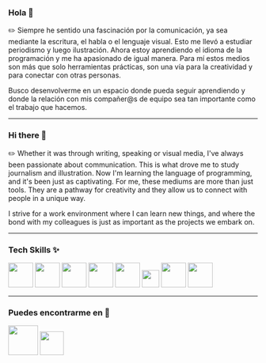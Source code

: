 ### Hola 👋

 ✏️ Siempre he sentido una fascinación por la comunicación, ya sea mediante la escritura, el habla o el lenguaje visual. Esto me llevó a estudiar periodismo y luego ilustración. Ahora estoy aprendiendo el idioma de la programación y me ha apasionado de igual manera. Para mí estos medios son más que solo herramientas prácticas, son una vía para la creatividad y para conectar con otras personas.

Busco desenvolverme en un espacio donde pueda seguir aprendiendo y donde la relación con mis compañer@s de equipo sea tan importante como el trabajo que hacemos.

----------------------------------------------------

### Hi there 👋

✏️ Whether it was through writing, speaking or visual media, I've always been passionate about communication. This is what drove me to study journalism and illustration. Now I'm learning the language of programming, and it's been just as captivating. For me, these mediums are more than just tools. They are a pathway for creativity and they allow us to connect with people in a unique way.

I strive for a work environment where I can learn new things, and where the bond with my colleagues is just as important as the projects we embark on.

----------------------------------------------------

### Tech Skills ✨

<img src="https://upload.wikimedia.org/wikipedia/commons/thumb/9/99/Unofficial_JavaScript_logo_2.svg/1024px-Unofficial_JavaScript_logo_2.svg.png" width="50"/> <img src="https://upload.wikimedia.org/wikipedia/commons/thumb/6/62/CSS3_logo.svg/800px-CSS3_logo.svg.png" width="50"/> <img src="https://cdn-icons-png.flaticon.com/512/1051/1051277.png?w=360" width="50"/> <img src="https://seeklogo.com/images/N/npm-logo-01B8642EDD-seeklogo.com.png" width="50"/> <img src="https://upload.wikimedia.org/wikipedia/commons/thumb/9/9a/Visual_Studio_Code_1.35_icon.svg/2048px-Visual_Studio_Code_1.35_icon.svg.png" width="50"/> <img src="https://upload.wikimedia.org/wikipedia/commons/3/33/Figma-logo.svg" width="35"/> <img src="https://brandslogos.com/wp-content/uploads/thumbs/firebase-logo-vector.svg" width="50"/> <img src="https://iconape.com/wp-content/png_logo_vector/git-icon.png" width="50"/> 

----------------------------------------------------

### Puedes encontrarme en 📓 

[<img src="https://brandlogos.net/wp-content/uploads/2016/06/linkedin-logo-512x512.png" width="60"/>](https://www.linkedin.com/in/amanda-heredia-091517226/) [<img src="https://upload.wikimedia.org/wikipedia/commons/thumb/e/ec/Circle-icons-mail.svg/1024px-Circle-icons-mail.svg.png" width= "48"/>](mailto:amanda.mnzh@gmail.com)
